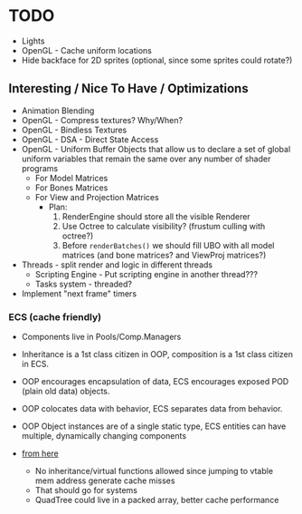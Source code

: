 # TODO

- Lights
- OpenGL - Cache uniform locations
- Hide backface for 2D sprites (optional, since some sprites could rotate?)

## Interesting / Nice To Have / Optimizations
- Animation Blending
- OpenGL - Compress textures? Why/When?
- OpenGL - Bindless Textures
- OpenGL - DSA - Direct State Access
- OpenGL - Uniform Buffer Objects that allow us to declare a set of global uniform variables that remain the same over any number of shader programs
  - For Model Matrices
  - For Bones Matrices
  - For View and Projection Matrices
    - Plan:
      1. RenderEngine should store all the visible Renderer
      2. Use Octree to calculate visibility? (frustum culling with octree?)
      3. Before ```renderBatches()``` we should fill UBO with all model matrices (and bone matrices? and ViewProj matrices?)
- Threads - split render and logic in different threads
  - Scripting Engine - Put scripting engine in another thread???
  - Tasks system - threaded?
- Implement "next frame" timers

### ECS (cache friendly)
- Components live in Pools/Comp.Managers
- Inheritance is a 1st class citizen in OOP, composition is a 1st class citizen in ECS.
- OOP encourages encapsulation of data, ECS encourages exposed POD (plain old data) objects.
- OOP colocates data with behavior, ECS separates data from behavior.
- OOP Object instances are of a single static type, ECS entities can have multiple, dynamically changing components

- [from here](https://gamedev.stackexchange.com/questions/82030/how-are-entity-systems-cache-efficient)
  - No inheritance/virtual functions allowed since jumping to vtable mem address generate cache misses
  - That should go for systems
  - QuadTree could live in a packed array, better cache performance